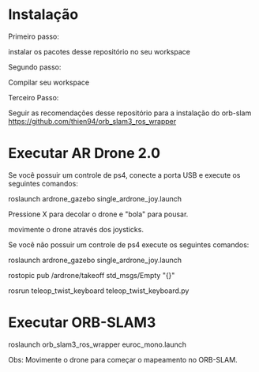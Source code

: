 # Instalação

Primeiro passo:

instalar os pacotes desse repositório no seu workspace

Segundo passo:

Compilar seu workspace 


Terceiro Passo:

Seguir as recomendações desse repositório para a instalação do orb-slam
https://github.com/thien94/orb_slam3_ros_wrapper


# Executar AR Drone 2.0

Se você possuir um controle de ps4, conecte a porta USB e execute os seguintes comandos:

roslaunch ardrone_gazebo single_ardrone_joy.launch 

Pressione X para decolar o drone e "bola" para pousar.

movimente o drone através dos joysticks.

Se você não possuir um controle de ps4 execute os seguintes comandos:

roslaunch ardrone_gazebo single_ardrone_joy.launch 

rostopic pub /ardrone/takeoff std_msgs/Empty "{}" 

rosrun teleop_twist_keyboard teleop_twist_keyboard.py

# Executar ORB-SLAM3

roslaunch orb_slam3_ros_wrapper euroc_mono.launch 

Obs: Movimente o drone para começar o mapeamento no ORB-SLAM.
